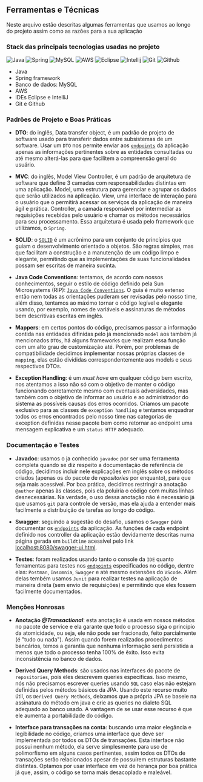 ## Ferramentas e Técnicas

Neste arquivo estão descritas algumas ferramentas que usamos ao longo do projeto assim como as razões para a sua aplicação

### Stack das principais tecnologias usadas no projeto 

![Java](https://img.shields.io/badge/-Java-black?style=flat-square&logo=Java)
![Spring](https://img.shields.io/badge/-Spring-black?style=flat-square&logo=Spring)
![MySQL](https://img.shields.io/badge/-MySQL-black?style=flat-square&logo=MySQL)
![AWS](https://img.shields.io/badge/-AWS-black?style=flat-square&logo=amazon-aws)
![Eclipse](https://img.shields.io/badge/-Eclipse-black?style=flat-square&logo=Eclipse)
![Intellij](https://img.shields.io/badge/-Intellij-black?style=flat-square&logo=Intellij-IDEA)
![Git](https://img.shields.io/badge/-Git-black?style=flat-square&logo=Git)
![Github](https://img.shields.io/badge/-Github-black?style=flat-square&logo=Github)

- Java
- Spring framework
- Banco de dados: MySQL
- AWS
- IDEs Eclipse e IntelliJ
- Git e Github 

### Padrões de Projeto e Boas Práticas

- **DTO**: do inglês, Data transfer object, é um padrão de projeto de software usado para transferir dados entre subsistemas de um software. Usar um `DTO` nos permite enviar aos [`endpoints`](./assets/endpoint_list.md) da aplicação apenas as informações pertinentes sobre as entidades consultadas ou até mesmo alterá-las para que facilitem a compreensão geral do usuário.

- **MVC**: do inglês, Model View Controller, é um padrão de arquitetura de software que define 3 camadas com responsabilidades distintas em uma aplicação. Model, uma estrutura para gerenciar e agrupar os dados que serão utilizados na aplicação. View, uma interface de interação para o usuário que o permitirá acessar os serviços da aplicação de maneira ágil e prática. Controller, a camada responsável por intermediar as requisições recebidas pelo usuário e chamar os métodos necessários para seu processamento. Essa arquitetura é usada pelo framework que utilizamos, o `Spring`.

- **SOLID**: o [`SOLID`](https://medium.com/desenvolvendo-com-paixao/o-que-%C3%A9-solid-o-guia-completo-para-voc%C3%AA-entender-os-5-princ%C3%ADpios-da-poo-2b937b3fc530) é um acrônimo para um conjunto de princípios que guiam o desenvolvimento orientado a objetos. São regras simples, mas que facilitam a construção e a manutenção de um código limpo e elegante, permitindo que as implementações de suas funcionalidades possam ser escritas de maneira sucinta.

- **Java Code Conventions**: tentamos, de acordo com nossos conhecimentos, seguir o estilo de código definido pela Sun Microsystems (RIP): [`Java Code Conventions`](https://www.oracle.com/technetwork/java/codeconventions-150003.pdf). O guia é muito extenso então nem todas as orientações puderam ser revisadas pelo nosso time, além disso, tentamos ao máximo tornar o código legível e elegante usando, por exemplo, nomes de variáveis e assinaturas de métodos bem descritivas escritas em inglês.

- **Mappers**: em certos pontos do código, precisamos passar a informação contida nas entidades difinidas pelo já mencionado `model` aos também já mencionados `DTOs`, há alguns frameworks que realizam essa função com um alto grau de customização até. Porém, por problemas de compatibilidade decidimos implementar nossas próprias classes de `mapping`, elas estão divididas correspondentemente aos models e seus respectivos DTOs.

- **Exception Handling**: é um _must have_ em qualquer código bem escrito, nos atentamos a isso não só com o objetivo de manter o código funcionando corretamente mesmo com eventuais adversidades, mas também com o objetivo de informar ao usuário e ao administrador do sistema as possíveis causas dos erros ocorridos. Criamos um pacote exclusivo para as classes de `exception handling` e tentamos enquadrar todos os erros encontrados pelo nosso time nas categorias de exception definidas nesse pacote bem como retornar ao endpoint uma mensagem explicativa e um `status HTTP` adequado.

### Documentação e Testes

- **Javadoc**: usamos o ja conhecido `javadoc` por ser uma ferramenta completa quando se diz respeito a documentação de referência de código, decidimos incluir nele explicações em inglês sobre os métodos criados (apenas os do pacote de _repositories_ por enquanto), para que seja mais acessível. Por boa prática, decidimos restringir a anotação `@author` apenas às classes, pois ela poluiria o código com muitas linhas desnecessárias. Na verdade, o uso dessa anotação não é necessário já que usamos `git` para controle de versão, mas ela ajuda a entender mais facilmente a distribuição de tarefas ao longo do código.
 
- **Swagger**: seguindo a sugestão do desafio, usamos o `Swagger` para documentar os [`endpoints`](./endpoint_list.md) da aplicação. As funções de cada endpoint definido nos controller da aplicação estão devidamente descritas numa página gerada em `buildtime` acessível pelo link [localhost:8080/swagger-ui.html](http://localhost:8080/swagger-ui.html).
 
- **Testes**: foram realizados usando tanto o console da `IDE` quanto ferramentas para testes nos [`endpoints`](./endpoint_list.md) especificados no código, dentre elas: `Postman`, `Insomnia`, `Swagger` e até mesmo extensões do `VScode`. Além delas tembém usamos `Junit` para realizar testes na aplicação de maneira direta (sem envio de requisições) e permitindo que eles fossem facilmente documentados.

### Menções Honrosas

- **Anotação _@Transactional_**: esta anotação é usada em nossos métodos no pacote de service e ela garante que todo o processo siga o princípio da atomicidade, ou seja, ele não pode ser fracionado, feito parcialmente (é "tudo ou nada"). Assim quando forem realizados procedimentos bancários, temos a garantia que nenhuma informação será persistida a menos que todo o processo tenha 100% de êxito. Isso evita inconsistência no banco de dados.

- **Derived Query Methods**: são usados nas interfaces do pacote de `repositories`, pois eles descrevem queries específicas. Isso mesmo, nós não precisamos escrever queries usando `SQL` caso elas não estejam definidas pelos métodos básicos da JPA. Usando este recurso muito útil, os `Derived Query Methods`, deixamos que a própria JPA se baseie na assinatura do método em java e crie as queries no dialeto SQL adequado ao banco usado. A vantagem de se usar esse recurso é que ele aumenta a portabilidade do código.

- **Interface para transações na conta**: buscando uma maior elegância e legibilidade no código, criamos uma interface que deve ser implementada por todos os DTOs de transações. Esta interface não possui nenhum método, ela serve simplesmente para uso de polimorfismo em alguns casos pertinentes, assim todos os DTOs de transações serão relacionados apesar de possuírem estruturas bastante distintas. Optamos por usar interface em vez de herança por boa prática já que, assim, o código se torna mais desacoplado e maleável.
